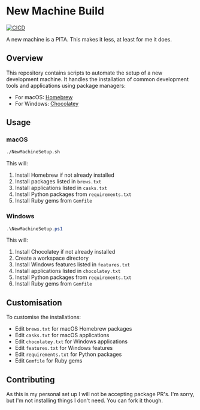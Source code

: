# New Machine Build

[![CICD](https://github.com/PartTimeLegend/newmachinebuild/actions/workflows/cicd.yml/badge.svg)](https://github.com/PartTimeLegend/newmachinebuild/actions/workflows/cicd.yml)

A new machine is a PITA. This makes it less, at least for me it does.

## Overview

This repository contains scripts to automate the setup of a new development machine. It handles the installation of common development tools and applications using package managers:

- For macOS: [Homebrew](https://brew.sh/)
- For Windows: [Chocolatey](https://chocolatey.org)

## Usage

### macOS

```bash
./NewMachineSetup.sh
```

This will:

1. Install Homebrew if not already installed
2. Install packages listed in `brews.txt`
3. Install applications listed in `casks.txt`
4. Install Python packages from `requirements.txt`
5. Install Ruby gems from `Gemfile`

### Windows

```powershell
.\NewMachineSetup.ps1
```

This will:

1. Install Chocolatey if not already installed
2. Create a workspace directory
3. Install Windows features listed in `features.txt`
4. Install applications listed in `chocolatey.txt`
5. Install Python packages from `requirements.txt`
6. Install Ruby gems from `Gemfile`

## Customisation

To customise the installations:

- Edit `brews.txt` for macOS Homebrew packages
- Edit `casks.txt` for macOS applications
- Edit `chocolatey.txt` for Windows applications
- Edit `features.txt` for Windows features
- Edit `requirements.txt` for Python packages
- Edit `Gemfile` for Ruby gems

## Contributing

As this is my personal set up I will not be accepting package PR's. I'm sorry, but I'm not installing things I don't need. You can fork it though.
